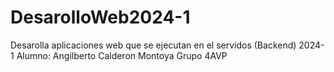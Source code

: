 # DesarolloWeb2024-1
Desarolla aplicaciones web que se ejecutan en el servidos (Backend) 2024-1
Alumno:
Angilberto Calderon Montoya 
Grupo 4AVP

